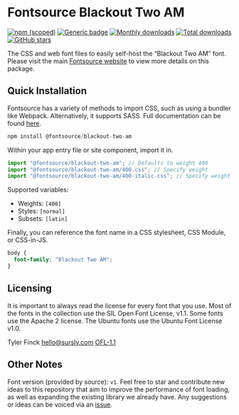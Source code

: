 # Fontsource Blackout Two AM

[![npm (scoped)](https://img.shields.io/npm/v/@fontsource/blackout-two-am?color=brightgreen)](https://www.npmjs.com/package/@fontsource/blackout-two-am) [![Generic badge](https://img.shields.io/badge/fontsource-passing-brightgreen)](https://github.com/fontsource/fontsource) [![Monthly downloads](https://badgen.net/npm/dm/@fontsource/blackout-two-am)](https://github.com/fontsource/fontsource) [![Total downloads](https://badgen.net/npm/dt/@fontsource/blackout-two-am)](https://github.com/fontsource/fontsource) [![GitHub stars](https://img.shields.io/github/stars/fontsource/fontsource.svg?style=social&label=Star)](https://github.com/fontsource/fontsource/stargazers)

The CSS and web font files to easily self-host the “Blackout Two AM” font. Please visit the main [Fontsource website](https://fontsource.org/fonts/blackout-two-am) to view more details on this package.

## Quick Installation

Fontsource has a variety of methods to import CSS, such as using a bundler like Webpack. Alternatively, it supports SASS. Full documentation can be found [here](https://fontsource.org/docs/getting-started/introduction).

```javascript
npm install @fontsource/blackout-two-am
```

Within your app entry file or site component, import it in.

```javascript
import "@fontsource/blackout-two-am"; // Defaults to weight 400
import "@fontsource/blackout-two-am/400.css"; // Specify weight
import "@fontsource/blackout-two-am/400-italic.css"; // Specify weight and style

```

Supported variables:
- Weights: `[400]`
- Styles: `[normal]`
- Subsets: `[latin]`

Finally, you can reference the font name in a CSS stylesheet, CSS Module, or CSS-in-JS.

```css
body {
  font-family: "Blackout Two AM";
}
```

## Licensing
It is important to always read the license for every font that you use.
Most of the fonts in the collection use the SIL Open Font License, v1.1. Some fonts use the Apache 2 license. The Ubuntu fonts use the Ubuntu Font License v1.0.

Tyler Finck <hello@sursly.com>
[OFL-1.1](https://github.com/theleagueof/blackout/blob/master/Open%20Font%20License.markdown)

## Other Notes
Font version (provided by source): `v1`.
Feel free to star and contribute new ideas to this repository that aim to improve the performance of font loading, as well as expanding the existing library we already have. Any suggestions or ideas can be voiced via an [issue](https://github.com/fontsource/fontsource/issues).